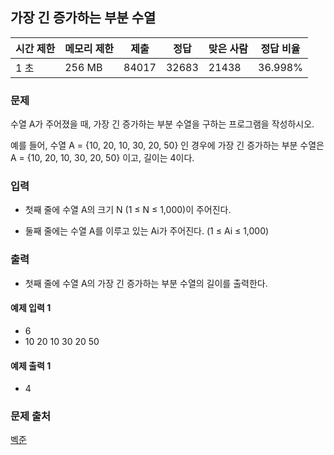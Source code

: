 ## 가장 긴 증가하는 부분 수열
 
|시간 제한|	메모리 제한|	제출|	정답|	맞은 사람|	정답 비율|
|---|---|---|---|---|---|
|1 초|	256 MB|	84017|	32683|	21438|	36.998%|

### 문제
수열 A가 주어졌을 때, 가장 긴 증가하는 부분 수열을 구하는 프로그램을 작성하시오.

예를 들어, 수열 A = {10, 20, 10, 30, 20, 50} 인 경우에 가장 긴 증가하는 부분 수열은 A = {10, 20, 10, 30, 20, 50} 이고, 길이는 4이다.

### 입력
- 첫째 줄에 수열 A의 크기 N (1 ≤ N ≤ 1,000)이 주어진다.

- 둘째 줄에는 수열 A를 이루고 있는 Ai가 주어진다. (1 ≤ Ai ≤ 1,000)

### 출력
- 첫째 줄에 수열 A의 가장 긴 증가하는 부분 수열의 길이를 출력한다.

#### 예제 입력 1 
- 6
- 10 20 10 30 20 50

#### 예제 출력 1 
- 4

### 문제 출처
[벡준](https://www.acmicpc.net/problem/11053)